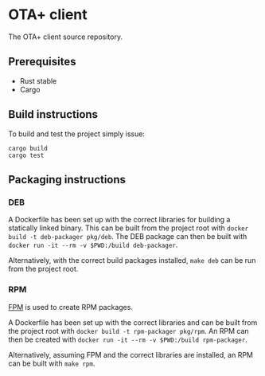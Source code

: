 # OTA+ client

The OTA+ client source repository.

## Prerequisites

* Rust stable
* Cargo

## Build instructions

To build and test the project simply issue:

    cargo build
    cargo test

## Packaging instructions

### DEB

A Dockerfile has been set up with the correct libraries for building a statically linked binary. This can be built from the project root with `docker build -t deb-packager pkg/deb`. The DEB package can then be built with `docker run -it --rm -v $PWD:/build deb-packager`.

Alternatively, with the correct build packages installed, `make deb` can be run from the project root.

### RPM

[FPM](https://github.com/jordansissel/fpm) is used to create RPM packages.

A Dockerfile has been set up with the correct libraries and can be built from the project root with `docker build -t rpm-packager pkg/rpm`. An RPM can then be created with `docker run -it --rm -v $PWD:/build rpm-packager`.

Alternatively, assuming FPM and the correct libraries are installed, an RPM can be built with `make rpm`.
